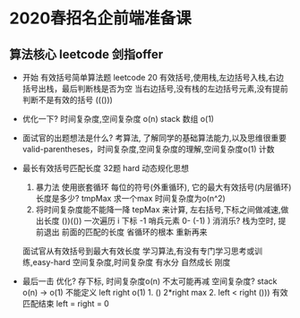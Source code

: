 # 2020春招名企前端准备课

## 算法核心 leetcode 剑指offer

- 开始 有效括号简单算法题
leetcode 20
    有效括号,使用栈,左边括号入栈,右边括号出栈，最后判断栈是否为空
    当右边括号,没有栈的左边括号元素,没有提前判断不是有效的括号
    ((()))
- 优化一下?
    时间复杂度,空间复杂度
    o(n)  stack 数组 o(1)

- 面试官的出题想法是什么?
    考算法, 了解同学的基础算法能力,以及思维很重要
    valid-parentheses，时间复杂度,空间复杂度的理解,空间复杂度o(1) 计数

- 最长有效括号匹配长度
    32题 hard
    动态规化思想
    1. 暴力法
        使用嵌套循环 每位的符号(外重循环), 它的最大有效括号(内层循环)长度是多少? tmpMax
        求一个max
        时间复杂度为o(n^2)
    2. 将时间复杂度能不能降一降
        tepMax 来计算, 左右括号,下标之间做减速,做出长度
        ())(())
        一次遍历 i 下标
        -1 哨兵元素 0- (-1)
        ) 消消乐? 栈为空时, 提前退出 前面的匹配的长度
        省循环的根本 重新再来

    面试官从有效括号到最大有效长度
    学习算法,有没有专门学习思考或训练,easy-hard
    空间复杂度,时间复杂度
    有水分 自然成长 刚度

- 最后一击
    优化? 存下标, 时间复杂度o(n) 不太可能再减
    空间复杂度? stack o(n) -> o(1) 不能定义
    left right o(1)
        1. () 2*right max
        2. left < right ())) 有效匹配结束 left = right = 0

